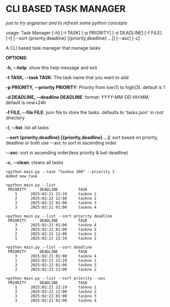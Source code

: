 
# CLI BASED TASK MANAGER

*just to try argparser and to refresh some python concepts*

usage: Task Manager [-h] [-t TASK] [-p PRIORITY] [-d DEADLINE] [-f FILE] [-l] [--sort {priority,deadline} [{priority,deadline} ...]] [--asc] [-c]

A CLI based task manager that manage tasks

**OPTIONS:**

  **-h, --help**: show this help message and exit

  **-t TASK, --task TASK**: The task name that you want to add

  **-p PRIORITY, --priority PRIORITY**: Priority from low(1) to high(3). default is 1

  **-d DEADLINE, --deadline DEADLINE**: format: YYYY-MM-DD HH:MM. default is now+24h

  **-f FILE, --file FILE**: json file to store the tasks. defaults to 'tasks.json' in root directory

**-l, --list**: list all tasks

**--sort {priority,deadline} [{priority,deadline} ...]**: sort based on priority, deadline or both use --asc to sort in ascending order

**--asc**: sort in ascending order(less priority & last deadline)

**-c, --clean**: cleans all tasks

```
>python main.py --task "taskno 200" --priority 2
Added new task
```
```
>python main.py --list
 PRIORITY      DEADLINE         TASK
    1      2025:02:21 22:19     taskno 1
    2      2025:02:22 12:00     taskno 2
    3      2025:02:22 01:00     taskno 3
    3      2025:02:21 01:00     taskno 4
```
```
>python main.py --list --sort priority deadline
 PRIORITY      DEADLINE         TASK
    3      2025:02:21 01:00     taskno 4
    3      2025:02:22 01:00     taskno 3
    2      2025:02:22 12:00     taskno 2
    1      2025:02:21 22:19     taskno 1
```
```
>python main.py --list --sort deadline
 PRIORITY      DEADLINE         TASK
    3      2025:02:21 01:00     taskno 4
    1      2025:02:21 22:19     taskno 1
    3      2025:02:22 01:00     taskno 3
    2      2025:02:22 12:00     taskno 2
```
```
>python main.py --list --sort priority --asc
 PRIORITY      DEADLINE         TASK
    1      2025:02:21 22:19     taskno 1
    2      2025:02:22 12:00     taskno 2
    3      2025:02:22 01:00     taskno 3
    3      2025:02:21 01:00     taskno 4
```